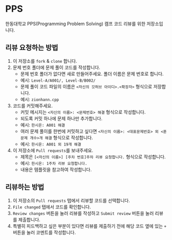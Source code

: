# PPS

한동대학교 PPS(Programming Problem Solving) 캠프 코드 리뷰를 위한 저장소입니다.

## 리뷰 요청하는 방법

1. 이 저장소를 `fork` & `clone` 합니다.
2. 문제 번호 폴더에 문제 풀이 코드를 작성합니다.
    - 문제 번호 폴더가 없다면 새로 만들어주세요. 폴더 이름은 문제 번호로 합니다.
    - 예시: `Level-A/A001/, Level-B/B002/`
    - 문제 풀이 코드 파일의 이름은 `<자신의 깃허브 아이디>.<확장자>` 형식으로 저장합니다.
    - 예시: `zionhann.cpp`
3. 코드를 커밋해주세요.
    - 커밋 메시지는 `<자신의 이름>: <문제번호> 해결` 형식으로 작성합니다.
    - 되도록 커밋 하나에 문제 하나만 추가합니다.
    - 예시: `한시온: A001 해결`
    - 여러 문제 풀이를 한번에 커밋하고 싶다면 `<자신의 이름>: <대표문제번호> 외 <푼 문제 개수>개 해결` 형식으로 작성합니다.
    - 예시: `한시온: A001 외 19개 해결`
4. 이 저장소에 `Pull requests`를 보내주세요.
    - 제목은 `[<자신의 이름>] [주차 번호]주차 리뷰 요청합니다.` 형식으로 작성합니다.
    - 예시: `한시온: 1주차 리뷰 요청합니다.`
    - 내용은 템플릿을 참고하여 작성합니다.

## 리뷰하는 방법

1. 이 저장소의 `Pull requests` 탭에서 리뷰할 코드를 선택합니다.
2. `File changed` 탭에서 코드를 확인합니다.
3. `Review changes` 버튼을 눌러 리뷰를 작성하고 `Submit review` 버튼을 눌러 리뷰를 제출합니다.
4. 특별히 피드백하고 싶은 부분이 있다면 리뷰를 제출하기 전에 해당 코드 옆에 있는 `+` 버튼을 눌러 코멘트를 작성합니다.